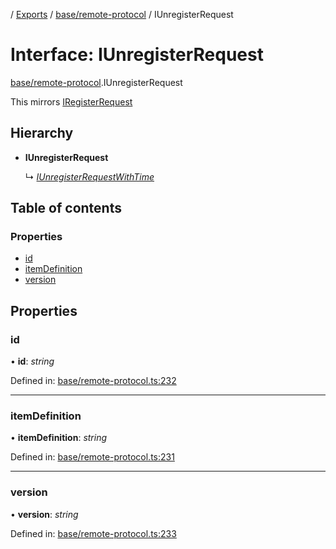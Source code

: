 [](../README.md) / [Exports](../modules.md) / [base/remote-protocol](../modules/base_remote_protocol.md) / IUnregisterRequest

# Interface: IUnregisterRequest

[base/remote-protocol](../modules/base_remote_protocol.md).IUnregisterRequest

This mirrors [IRegisterRequest](base_remote_protocol.iregisterrequest.md)

## Hierarchy

* **IUnregisterRequest**

  ↳ [*IUnregisterRequestWithTime*](client_internal_testing.iunregisterrequestwithtime.md)

## Table of contents

### Properties

- [id](base_remote_protocol.iunregisterrequest.md#id)
- [itemDefinition](base_remote_protocol.iunregisterrequest.md#itemdefinition)
- [version](base_remote_protocol.iunregisterrequest.md#version)

## Properties

### id

• **id**: *string*

Defined in: [base/remote-protocol.ts:232](https://github.com/onzag/itemize/blob/28218320/base/remote-protocol.ts#L232)

___

### itemDefinition

• **itemDefinition**: *string*

Defined in: [base/remote-protocol.ts:231](https://github.com/onzag/itemize/blob/28218320/base/remote-protocol.ts#L231)

___

### version

• **version**: *string*

Defined in: [base/remote-protocol.ts:233](https://github.com/onzag/itemize/blob/28218320/base/remote-protocol.ts#L233)
